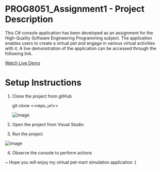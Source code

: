 # PROG8051_Assignment1 - Project Description

This C# console application has been developed as an assignment for the High-Quality Software Engineering Programming subject. The application enables users to create a virtual pet and engage in various virtual activities with it. A live demonstration of the application can be accessed through the following link.


[Watch Live Demo](https://youtu.be/U9OTGCu1RTs)


# Setup Instructions

1. Clone the project from gitHub

   git clone <<repo_url>>

   ![image](https://github.com/RuwiniP/Virtual-PetMart/assets/31927767/f318a73a-bc25-499c-908e-c9820177b4e9)

   
2. Open the project from Visual Studio

   
3. Run the project

![image](https://github.com/RuwiniP/Virtual-PetMart/assets/31927767/9608f082-a89b-42c6-8279-f43e89e8f151)

4. Observe the console to perform actions

~ Hope you will enjoy my virtual pet-mart simulation application :) 
